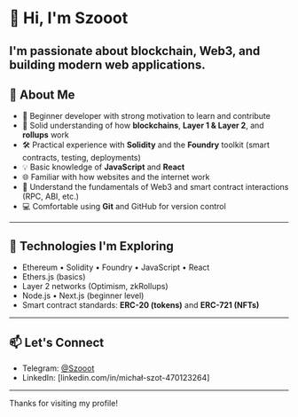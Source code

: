 # 👋 Hi, I'm Szooot

I'm passionate about blockchain, Web3, and building modern web applications.
---

## 🚀 About Me

- 🌱 Beginner developer with strong motivation to learn and contribute
- 🧠 Solid understanding of how **blockchains**, **Layer 1 & Layer 2**, and **rollups** work
- 🛠️ Practical experience with **Solidity** and the **Foundry** toolkit (smart contracts, testing, deployments)
- 💡 Basic knowledge of **JavaScript** and **React**
- 🌐 Familiar with how websites and the internet work
- 🔗 Understand the fundamentals of Web3 and smart contract interactions (RPC, ABI, etc.)
- 💻 Comfortable using **Git** and GitHub for version control

---

## 🔧 Technologies I'm Exploring

- Ethereum • Solidity • Foundry • JavaScript • React  
- Ethers.js (basics)  
- Layer 2 networks (Optimism, zkRollups)  
- Node.js • Next.js (beginner level)
- Smart contract standards: **ERC-20 (tokens)** and **ERC-721 (NFTs)**

---

## 📫 Let's Connect

- Telegram: [@Szooot](https://t.me/Szooot)
- LinkedIn: [linkedin.com/in/michał-szot-470123264]

---

Thanks for visiting my profile!

